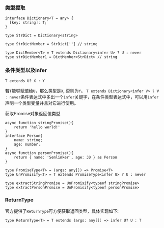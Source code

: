 ### 类型提取
```TS
interface Dictionary<T = any> {
  [key: string]: T;
}
 
type StrDict = Dictionary<string>

type StrDictMember = StrDict[''] // string

type DictMember<T> = T extends Dictionary<infer U> ? U : never
type strDictMember1 = DictMember<StrDict> // string
```

### 条件类型以及infer
```TS
T extends U? X : Y
```
若`T`能够赋值给`U`，那么类型是`X`, 否则为`Y`。
`T extends Dictionary<infer V> ? V : never`条件表达式中多出一个`infer`关键字，在条件类型表达式中，可以用`infer`声明一个类型变量并且对它进行使用。

获取Promise对象返回值类型
```TS
async function stringPromise(){
    return 'hello world!'
}
interface Person{
    name: string;
    age: number;
}
async function personPromise(){
    return { name: 'Semlinker', age: 30 } as Person
}

type PromiseType<T> = (args: any[]) => Promise<T>
type UnPromisify<T> = T extends PromiseType<infer U> ? U : never

type extractStringPromise = UnPromisify<typeof stringPromise>
type extractPersonPromise = UnPromisify<typeof personPromise>
```

### ReturnType
官方提供了`ReturnType`可方便获取返回类型，具体实现如下:
```TS
type ReturnType<T> = T extends (args: any[]) => infer U? U : T
```